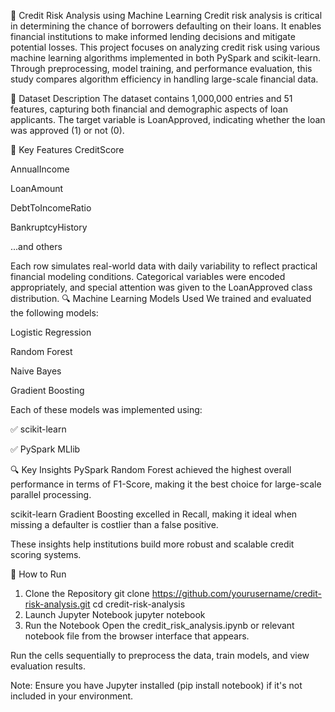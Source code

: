 🏦 Credit Risk Analysis using Machine Learning
Credit risk analysis is critical in determining the chance of borrowers defaulting on their loans. It enables financial institutions to make informed lending decisions and mitigate potential losses. This project focuses on analyzing credit risk using various machine learning algorithms implemented in both PySpark and scikit-learn. Through preprocessing, model training, and performance evaluation, this study compares algorithm efficiency in handling large-scale financial data.

📁 Dataset Description
The dataset contains 1,000,000 entries and 51 features, capturing both financial and demographic aspects of loan applicants. The target variable is LoanApproved, indicating whether the loan was approved (1) or not (0).

🔑 Key Features
CreditScore

AnnualIncome

LoanAmount

DebtToIncomeRatio

BankruptcyHistory

...and others

Each row simulates real-world data with daily variability to reflect practical financial modeling conditions. Categorical variables were encoded appropriately, and special attention was given to the LoanApproved class distribution.
🔍 Machine Learning Models Used
We trained and evaluated the following models:

Logistic Regression

Random Forest

Naive Bayes

Gradient Boosting

Each of these models was implemented using:

✅ scikit-learn

✅ PySpark MLlib

🔍 Key Insights
PySpark Random Forest achieved the highest overall performance in terms of F1-Score, making it the best choice for large-scale parallel processing.

scikit-learn Gradient Boosting excelled in Recall, making it ideal when missing a defaulter is costlier than a false positive.

These insights help institutions build more robust and scalable credit scoring systems.

🚀 How to Run
1. Clone the Repository
git clone https://github.com/yourusername/credit-risk-analysis.git
cd credit-risk-analysis
2. Launch Jupyter Notebook
jupyter notebook
3. Run the Notebook
Open the credit_risk_analysis.ipynb or relevant notebook file from the browser interface that appears.

Run the cells sequentially to preprocess the data, train models, and view evaluation results.

Note: Ensure you have Jupyter installed (pip install notebook) if it's not included in your environment.
